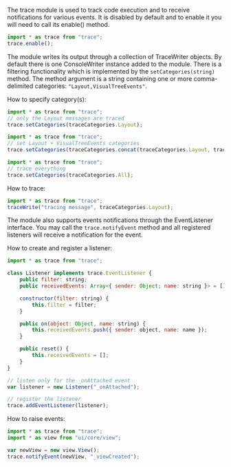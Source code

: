 The trace module is used to track code execution and to receive notifications for various events.
It is disabled by default and to enable it you will need to call its enable() method.

```js
import * as trace from "trace";
trace.enable();
```

The module writes its output through a collection of TraceWriter objects. By default there is one ConsoleWriter instance added to the module. There is a filtering functionality which is implemented by the `setCategories(string)` method. The method argument is a string containing one or more comma-delimited categories: `"Layout,VisualTreeEvents"`.

How to specify category(s):

```js
import * as trace from "trace";
// only the Layout messages are traced
trace.setCategories(traceCategories.Layout);
``` 

```js
import * as trace from "trace";
// set Layout + VisualTreeEvents categories
trace.setCategories(traceCategories.concat(traceCategories.Layout, traceCategories.VisualTreeEvents));
```

```js
import * as trace from "trace";
// trace everything
trace.setCategories(traceCategories.All);
```

How to trace:

```js
import * as trace from "trace";
traceWrite("tracing message", traceCategories.Layout);
```

The module also supports events notifications through the EventListener interface. You may call the `trace.notifyEvent` method and all registered listeners will receive a notification for the event.

How to create and register a listener:

```js
import * as trace from "trace";

class Listener implements trace.EventListener {
    public filter: string;
    public receivedEvents: Array<{ sender: Object; name: string }> = [];

    constructor(filter: string) {
        this.filter = filter;
    }

    public on(object: Object, name: string) {
        this.receivedEvents.push({ sender: object, name: name });
    }

    public reset() {
        this.receivedEvents = [];
    }
}

// listen only for the _onAttached event
var listener = new Listener("_onAttached");

// register the listener
trace.addEventListener(listener);
```

How to raise events:

```js
import * as trace from "trace";
import * as view from "ui/core/view";

var newView = new view.View();
trace.notifyEvent(newView, "_viewCreated");
```